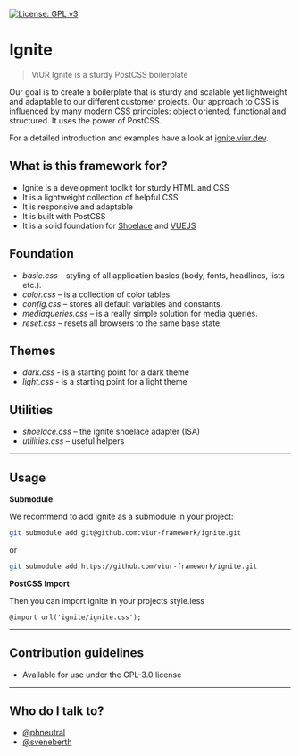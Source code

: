 [![License: GPL v3](https://img.shields.io/badge/License-GPL%20v3-blue.svg)](https://raw.githubusercontent.com/viur-ignite/ignite/master/LICENSE)

# Ignite
> ViUR Ignite is a sturdy PostCSS boilerplate  

Our goal is to create a boilerplate that is sturdy and scalable 
yet lightweight and adaptable to our different customer projects.
Our approach to CSS is influenced by many modern CSS principles: object oriented, functional and structured.
It uses the power of PostCSS. 

For a detailed introduction and examples have a look at [ignite.viur.dev](https://ignite.viur.dev).

## What is this framework for?
* Ignite is a development toolkit for sturdy HTML and CSS
* It is a lightweight collection of helpful CSS 
* It is responsive and adaptable
* It is built with PostCSS
* It is a solid foundation for [Shoelace](https://github.com/viur-framework/vi-shoelace) and [VUEJS](https://github.com/viur-framework/vi-vue-components)

## Foundation
* _basic.css_ – styling of all application basics (body, fonts, headlines, lists etc.).
* _color.css_ – is a collection of color tables.
* _config.css_ – stores all default variables and constants.
* _mediaqueries.css_ – is a really simple solution for media queries.
* _reset.css_ – resets all browsers to the same base state.

## Themes
* _dark.css_ - is a starting point for a dark theme
* _light.css_ - is a starting point for a light theme

## Utilities
* _shoelace.css_ – the ignite shoelace adapter (ISA)
* _utilities.css_ – useful helpers

---

## Usage

**Submodule**

We recommend to add ignite as a submodule in your project:
```bash
git submodule add git@github.com:viur-framework/ignite.git
```
or
```bash
git submodule add https://github.com/viur-framework/ignite.git
```

**PostCSS Import**

Then you can import ignite in your projects style.less
```postcss
@import url('ignite/ignite.css');
```

---

## Contribution guidelines
* Available for use under the GPL-3.0 license

---

## Who do I talk to?
* [@phneutral](https://github.com/phneutral)
* [@sveneberth](https://github.com/sveneberth)
